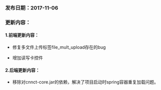### 发布日期：2017-11-06

### 更新内容：

#### 1.前端更新内容：

* 修复多文件上传标签file\_mult\_upload存在的bug

* 增加读写卡控件

#### 
#### 2.后端更新内容：

* 移除对cnnct-core.jar的依赖，解决了项目启动时spring容器重复加载问题。



